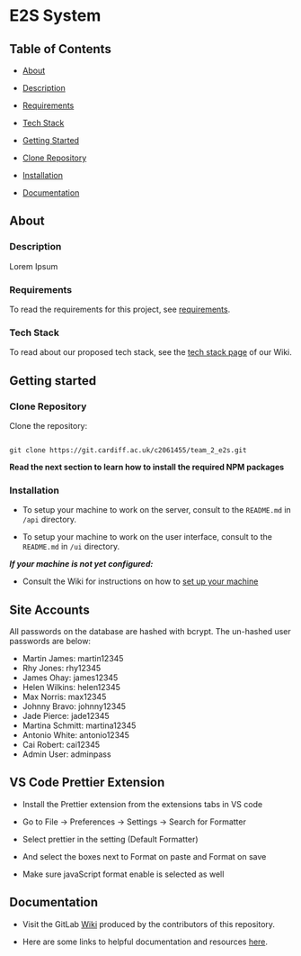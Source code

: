 # E2S System

  

## Table of Contents

- [About](#about)

- [Description](#description)

- [Requirements](#requirements)

- [Tech Stack](#tech-stack)

- [Getting Started](#getting-started)

- [Clone Repository](#clone-repository)

- [Installation](#installation)

- [Documentation](#documentation)

  

## About

  

### Description

  

Lorem Ipsum

  

### Requirements

  

To read the requirements for this project, see [requirements](https://git.cardiff.ac.uk/c2061455/team_2_e2s/-/requirements_management/requirements).

  

### Tech Stack

  

To read about our proposed tech stack, see the [tech stack page](https://git.cardiff.ac.uk/c2061455/team_2_e2s/-/wikis/Proposed-Tech-Stack) of our Wiki.

  

## Getting started

  

### Clone Repository

  

Clone the repository:

```

git clone https://git.cardiff.ac.uk/c2061455/team_2_e2s.git

```

  

**Read the next section to learn how to install the required NPM packages**

  

### Installation

  

- To setup your machine to work on the server, consult to the `README.md` in `/api` directory.

- To setup your machine to work on the user interface, consult to the `README.md` in `/ui` directory.

  

**_If your machine is not yet configured:_**

- Consult the Wiki for instructions on how to [set up your machine](https://git.cardiff.ac.uk/c2061455/team_2_e2s/-/wikis/Setting-Up-Your-Machine)

## Site Accounts
All passwords on the database are hashed with bcrypt. The un-hashed user passwords are below:
- Martin James: martin12345
- Rhy Jones: rhy12345
- James Ohay: james12345
- Helen Wilkins: helen12345
- Max Norris: max12345
- Johnny Bravo: johnny12345
- Jade Pierce: jade12345
- Martina Schmitt: martina12345
- Antonio White: antonio12345
- Cai Robert: cai12345
- Admin User: adminpass

## VS Code Prettier Extension

- Install the Prettier extension from the extensions tabs in VS code

- Go to File -> Preferences -> Settings -> Search for Formatter

- Select prettier in the setting (Default Formatter)

- And select the boxes next to Format on paste and Format on save

- Make sure javaScript format enable is selected as well

  

## Documentation

- Visit the GitLab [Wiki](https://git.cardiff.ac.uk/c2061455/team_2_e2s/-/wikis/home) produced by the contributors of this repository.

- Here are some links to helpful documentation and resources [here](https://git.cardiff.ac.uk/c2061455/team_2_e2s/-/wikis/Learning-Resources).